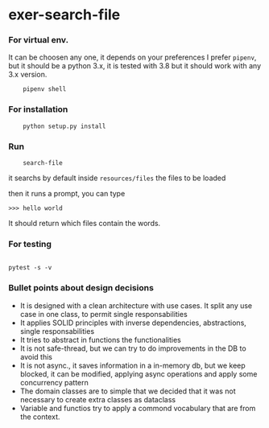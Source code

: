 # exer-search-file


### For virtual env.
It can be choosen any one, it depends on your preferences I prefer `pipenv`, but it should be a python 3.x, it is tested with 3.8  but it should work
with any 3.x version.

```
	pipenv shell
```


### For installation

```
	python setup.py install
```

### Run

```
	search-file
```

it searchs by default inside `resources/files` the files to be loaded

then it runs a prompt, you can type

```
>>> hello world
```

It should return which files contain the words.

### For testing

```

pytest -s -v

```


### Bullet points about design decisions

* It is designed with a clean architecture with use cases. It split any use case in one class, to permit single responsabilities
* It applies SOLID principles with inverse dependencies, abstractions, single responsabilities
* It tries to abstract in functions the functionalities
* It is not safe-thread, but we can try to do improvements in the DB to avoid this
* It is not async., it saves information in a in-memory db, but we keep blocked, it can be modified, applying async operations and apply
some concurrency pattern
* The domain classes are to simple that we decided that it was not necessary to create extra classes as dataclass
* Variable and functios try to apply a commond vocabulary that are from the context.

